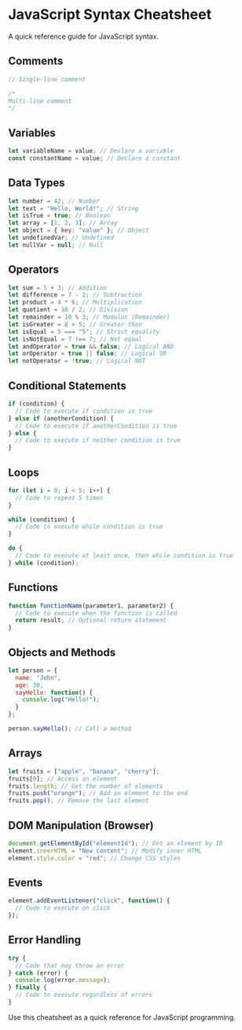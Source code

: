 
# JavaScript Syntax Cheatsheet

A quick reference guide for JavaScript syntax.

## Comments
```javascript
// Single-line comment

/*
Multi-line comment
*/
```

## Variables
```javascript
let variableName = value; // Declare a variable
const constantName = value; // Declare a constant
```

## Data Types
```javascript
let number = 42; // Number
let text = "Hello, World!"; // String
let isTrue = true; // Boolean
let array = [1, 2, 3]; // Array
let object = { key: "value" }; // Object
let undefinedVar; // Undefined
let nullVar = null; // Null
```

## Operators
```javascript
let sum = 5 + 3; // Addition
let difference = 7 - 2; // Subtraction
let product = 4 * 6; // Multiplication
let quotient = 10 / 2; // Division
let remainder = 10 % 3; // Modulus (Remainder)
let isGreater = 8 > 5; // Greater than
let isEqual = 5 === "5"; // Strict equality
let isNotEqual = 7 !== 7; // Not equal
let andOperator = true && false; // Logical AND
let orOperator = true || false; // Logical OR
let notOperator = !true; // Logical NOT
```

## Conditional Statements
```javascript
if (condition) {
  // Code to execute if condition is true
} else if (anotherCondition) {
  // Code to execute if anotherCondition is true
} else {
  // Code to execute if neither condition is true
}
```

## Loops
```javascript
for (let i = 0; i < 5; i++) {
  // Code to repeat 5 times
}

while (condition) {
  // Code to execute while condition is true
}

do {
  // Code to execute at least once, then while condition is true
} while (condition);
```

## Functions
```javascript
function functionName(parameter1, parameter2) {
  // Code to execute when the function is called
  return result; // Optional return statement
}
```

## Objects and Methods
```javascript
let person = {
  name: "John",
  age: 30,
  sayHello: function() {
    console.log("Hello!");
  }
};

person.sayHello(); // Call a method
```

## Arrays
```javascript
let fruits = ["apple", "banana", "cherry"];
fruits[0]; // Access an element
fruits.length; // Get the number of elements
fruits.push("orange"); // Add an element to the end
fruits.pop(); // Remove the last element
```

## DOM Manipulation (Browser)
```javascript
document.getElementById("elementId"); // Get an element by ID
element.innerHTML = "New content"; // Modify inner HTML
element.style.color = "red"; // Change CSS styles
```

## Events
```javascript
element.addEventListener("click", function() {
  // Code to execute on click
});
```

## Error Handling
```javascript
try {
  // Code that may throw an error
} catch (error) {
  console.log(error.message);
} finally {
  // Code to execute regardless of errors
}
```

Use this cheatsheet as a quick reference for JavaScript programming.